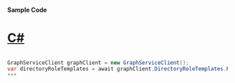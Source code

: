 #### Sample Code
# [C#](#tab/c-sharp)

```C#

GraphServiceClient graphClient = new GraphServiceClient();
var directoryRoleTemplates = await graphClient.DirectoryRoleTemplates.Request().GetAsync();
*** 

```